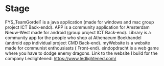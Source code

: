 # Stage
FYS_TeamGordel1 is a java application (made for windows and mac group project ICT Back-endd).
APP is a community application for Amsterdam Nieuw-West made for android (group project ICT Back-end).
Library is a community app for the people who shop at Athenaeum Boekhandel (android app individual project CMD Back-end).
myWebsite is a website made for communist enthousiasts ( Front-end).
eindopdracht is a web game where you have to dodge enemy dragons.
Link to the website I build for the company Ledlightened: https://www.ledlightened.com/

